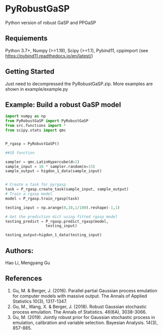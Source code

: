 # PyRobustGaSP

Python version of robust GaSP and PPGaSP

## Requiements
Python 3.7+, Numpy (>=1.19), Scipy (>=1.1), Pybind11, cppimport (see https://pybind11.readthedocs.io/en/latest/)

## Getting Started

Just need to decompressed the PyRobustGaSP.zip. More examples are shown in example/example.py

## Example: Build a robust GaSP model  
```python
import numpy as np
from PyRobustGaSP import PyRobustGaSP
from src.functions import *
from scipy.stats import qmc


P_rgasp = PyRobustGaSP()

##1D function

sampler = qmc.LatinHypercube(d=1)
sample_input = 10 * sampler.random(n=15)
sample_output = higdon_1_data(sample_input)


# Create a task for pyrgasp
task = P_rgasp.create_task(sample_input, sample_output) 
# Train a rgasp model 
model = P_rgasp.train_rgasp(task)

testing_input = np.arange(0,10,1/100).reshape(-1,1)

# Get the prediction dict using fitted rgasp model
testing_predict = P_rgasp.predict_rgasp(model, 
                  testing_input)

testing_output=higdon_1_data(testing_input)

```



## Authors:
Hao Li, Mengyang Gu

## References
1. Gu, M. & Berger, J. (2016). Parallel partial Gaussian process emulation for computer
models with massive output. The Annals of Applied Statistics 10(3), 1317-1347.
2. Gu, M., Wang, X. & Berger, J. (2018). Robust Gaussian stochastic process emulation. The
Annals of Statistics. 46(6A), 3038-3066.
3. Gu, M. (2019). Jointly robust prior for Gaussian stochastic process in emulation,
calibration and variable selection. Bayesian Analysis. 14(3), 857-885.
